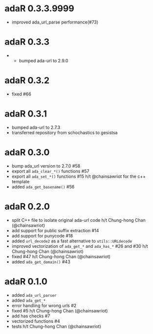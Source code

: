 # adaR 0.3.3.9999

* improved ada_url_parse performance(#73)

# adaR 0.3.3

* * bumped ada-url to 2.9.0

# adaR 0.3.2

* fixed #66

# adaR 0.3.1

* bumped ada-url to 2.7.3
* transferred repository from schochastics to gesistsa

# adaR 0.3.0

* bump ada_url version to 2.7.0 #58
* export all `ada_clear_*()` functions #57
* export all `ada_set_*()` functions #15 h/t @chainsawriot for the c++ template
* added `ada_get_basename()` #56

# adaR 0.2.0

* split C++ file to isolate original ada-url code h/t Chung-hong Chan (@chainsawriot)
* add support for public suffix extraction #14
* add support for punycode #18
* added `url_decode2` as a fast alternative to `utils::URLdecode` 
* improved vectorization of `ada_get_*` and `ada_has_*` #26 and #30 h/t
  Chung-hong Chan (@chainsawriot) 
* fixed #47 h/t Chung-hong Chan (@chainsawriot)
* added `ada_get_domain()` #43


# adaR 0.1.0

* added `ada_url_parser`
* added `ada_get_*`
* error handling for wrong urls #2
* fixed #5 h/t Chung-hong Chan (@chainsawriot)
* add has checks #7 
* vectorized functions #4
* tests h/t Chung-hong Chan (@chainsawriot)
